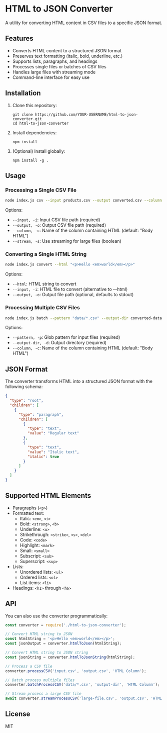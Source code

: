 # HTML to JSON Converter

A utility for converting HTML content in CSV files to a specific JSON format.

## Features

- Converts HTML content to a structured JSON format
- Preserves text formatting (italic, bold, underline, etc.)
- Supports lists, paragraphs, and headings
- Processes single files or batches of CSV files
- Handles large files with streaming mode
- Command-line interface for easy use

## Installation

1. Clone this repository:
   ```
   git clone https://github.com/YOUR-USERNAME/html-to-json-converter.git
   cd html-to-json-converter
   ```

2. Install dependencies:
   ```
   npm install
   ```

3. (Optional) Install globally:
   ```
   npm install -g .
   ```

## Usage

### Processing a Single CSV File

```bash
node index.js csv --input products.csv --output converted.csv --column "Body HTML"
```

Options:
- `--input, -i`: Input CSV file path (required)
- `--output, -o`: Output CSV file path (required)
- `--column, -c`: Name of the column containing HTML (default: "Body HTML")
- `--stream, -s`: Use streaming for large files (boolean)

### Converting a Single HTML String

```bash
node index.js convert --html "<p>Hello <em>world</em></p>"
```

Options:
- `--html`: HTML string to convert
- `--input, -i`: HTML file to convert (alternative to --html)
- `--output, -o`: Output file path (optional, defaults to stdout)

### Processing Multiple CSV Files

```bash
node index.js batch --pattern "data/*.csv" --output-dir converted-data
```

Options:
- `--pattern, -p`: Glob pattern for input files (required)
- `--output-dir, -d`: Output directory (required)
- `--column, -c`: Name of the column containing HTML (default: "Body HTML")

## JSON Format

The converter transforms HTML into a structured JSON format with the following schema:

```json
{
  "type": "root",
  "children": [
    {
      "type": "paragraph",
      "children": [
        {
          "type": "text",
          "value": "Regular text"
        },
        {
          "type": "text",
          "value": "Italic text",
          "italic": true
        }
      ]
    }
  ]
}
```

## Supported HTML Elements

- Paragraphs (`<p>`)
- Formatted text:
  - Italic: `<em>`, `<i>`
  - Bold: `<strong>`, `<b>`
  - Underline: `<u>`
  - Strikethrough: `<strike>`, `<s>`, `<del>`
  - Code: `<code>`
  - Highlight: `<mark>`
  - Small: `<small>`
  - Subscript: `<sub>`
  - Superscript: `<sup>`
- Lists:
  - Unordered lists: `<ul>`
  - Ordered lists: `<ol>`
  - List items: `<li>`
- Headings: `<h1>` through `<h6>`

## API

You can also use the converter programmatically:

```javascript
const converter = require('./html-to-json-converter');

// Convert HTML string to JSON
const htmlString = '<p>Hello <em>world</em></p>';
const jsonOutput = converter.htmlToJson(htmlString);

// Convert HTML string to JSON string
const jsonString = converter.htmlToJsonString(htmlString);

// Process a CSV file
converter.processCSV('input.csv', 'output.csv', 'HTML Column');

// Batch process multiple files
converter.batchProcessCSV('data/*.csv', 'output-dir', 'HTML Column');

// Stream process a large CSV file
await converter.streamProcessCSV('large-file.csv', 'output.csv', 'HTML Column');
```

## License

MIT